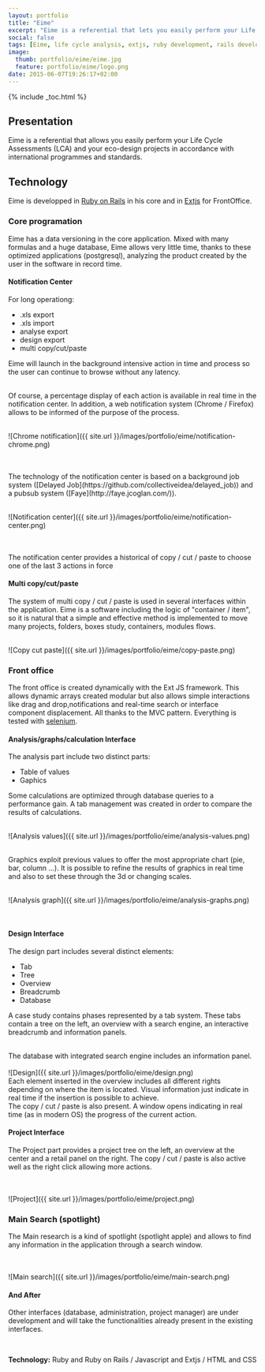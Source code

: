 ```yaml
---
layout: portfolio
title: "Eime"
excerpt: "Eime is a referential that lets you easily perform your Life Cycle Assessments (LCA) and your eco-design projects in compliance with international programmes and standards."
social: false
tags: [Eime, life cycle analysis, extjs, ruby development, rails development, javascript developement]
image:
  thumb: portfolio/eime/eime.jpg
  feature: portfolio/eime/logo.png
date: 2015-06-07T19:26:17+02:00
---
```


{% include _toc.html %}

## Presentation

Eime is a referential that allows you easily perform your Life Cycle Assessments (LCA)
and your eco-design projects in accordance with international programmes and standards.

## Technology

Eime is developped in [Ruby on Rails](http://rubyonrails.org/) in his core and in [Extjs](http://www.sencha.com/products/extjs/) for FrontOffice.

### Core programation

Eime has a data versioning in the core application. Mixed with many formulas and a huge database,
Eime allows very little time, thanks to these optimized applications (postgresql),
analyzing the product created by the user in the software in record time.

#### Notification Center

For long operationg:

- .xls export
- .xls import
- analyse export
- design export
- multi copy/cut/paste

Eime will launch in the background intensive action in time and process so the user can continue to browse without any latency.

<br/>
Of course, a percentage display of each action is available in real time in the notification center.
In addition, a web notification system (Chrome / Firefox) allows to be informed of the purpose of the process.

<br/>
<br/>

![Chrome notification]({{ site.url }}/images/portfolio/eime/notification-chrome.png)

<br/>
<br/>
The technology of the notification center is based on a background job system
([Delayed Job](https://github.com/collectiveidea/delayed_job)) and a
pubsub system ([Faye](http://faye.jcoglan.com/)).
<br/>
<br/>

![Notification center]({{ site.url }}/images/portfolio/eime/notification-center.png)

<br/>
<br/>
The notification center provides a historical of copy / cut / paste to choose one of the last 3 actions in force

#### Multi copy/cut/paste

The system of multi copy / cut / paste is used in several interfaces within the application.
Eime is a software including the logic of "container / item", so it is natural that a simple and
effective method is implemented to move many projects, folders, boxes study, containers, modules flows.

<br/>
![Copy cut paste]({{ site.url }}/images/portfolio/eime/copy-paste.png)


### Front office

The front office is created dynamically with the Ext JS framework.
This allows dynamic arrays created modular but also allows simple
interactions like drag and drop,notifications and real-time search
or interface component displacement. All thanks to the MVC pattern.
Everything is tested with [selenium](http://www.seleniumhq.org/).

#### Analysis/graphs/calculation Interface

The analysis part include two distinct parts:

* Table of values
* Gaphics

Some calculations are optimized through database queries to a performance gain.
A tab management was created in order to compare the results of calculations.

<br/>
![Analysis values]({{ site.url }}/images/portfolio/eime/analysis-values.png)

<br/>
<br/>

Graphics exploit previous values to offer the most appropriate chart (pie, bar, column ...).
It is possible to refine the results of graphics in real time and also to set these through the 3d or changing scales.
<br/>
<br/>

![Analysis graph]({{ site.url }}/images/portfolio/eime/analysis-graphs.png)

<br/>

#### Design Interface

The design part includes several distinct elements:

* Tab
* Tree
* Overview
* Breadcrumb
* Database

A case study contains phases represented by a tab system. These tabs contain a tree on the left,
an overview with a search engine, an interactive breadcrumb and information panels.

<br/>
The database with integrated search engine includes an information panel.

<br/>
<br/>
![Design]({{ site.url }}/images/portfolio/eime/design.png)

<br/>
Each element inserted in the overview includes all different rights depending on where the item is located.
Visual information just indicate in real time if the insertion is possible to achieve.

<br/>
The copy / cut / paste is also present. A window opens indicating
in real time (as in modern OS) the progress of the current action.

#### Project Interface

The Project part provides a project tree on the left, an overview at the center and a retail panel on the right.
The copy / cut / paste is also active well as the right click allowing more actions.

<br/>
<br/>
![Project]({{ site.url }}/images/portfolio/eime/project.png)

<br/>

### Main Search (spotlight)

The Main research is a kind of spotlight (spotlight apple) and allows
to find any information in the application through a search window.

<br/>
<br/>
![Main search]({{ site.url }}/images/portfolio/eime/main-search.png)

#### And After

Other interfaces (database, administration, project manager) are under
development and will take the functionalities already present in the existing interfaces.

<br/>

**Technology:** Ruby and Ruby on Rails / Javascript and Extjs / HTML and CSS
